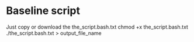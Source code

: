 # Baseline script
Just copy or download the the_script.bash.txt
chmod +x the_script.bash.txt
./the_script.bash.txt > output_file_name
